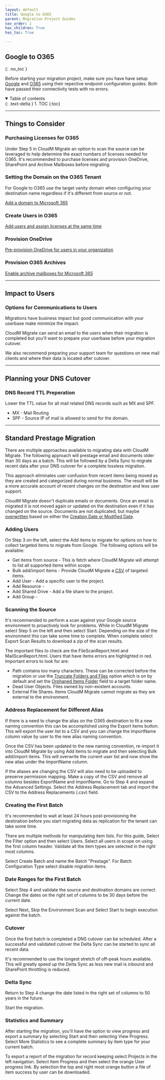 ```yaml
---
layout: default
title: Google to O365
parent: Migration Project Guides
nav_order: 1
has_children: True
has_toc: True

---
```


## Google to O365
{: .no_toc }

Before starting your migration project, make sure you have have setup <a href="https://cloudm-migrate.github.io/documentation/Endpoint-Configuration-Guides/GoogleTenant.html">Google</a> and <a href="https://cloudm-migrate.github.io/documentation/Endpoint-Configuration-Guides/O365Tenant.html">O365</a> using their repective endpoint configuration guides. Both have passed their connectivity tests with no errors. 

<a name="top"></a>
<details open markdown="block">
  <summary>
    Table of contents
  </summary>
  {: .text-delta }
1. TOC
{:toc}
</details>

---

## Things to Consider

### Purchasing Licenses for O365

Under Step 5 in CloudM Migrate an option to scan the source can be leveraged to help determine the exact numbers of licenses needed for O365. It's recommended to purchase licenses and provision OneDrive, SharePoint and Archive Mailboxes before migrating. 

### Setting the Domain on the O365 Tenant

For Google to O365 use the target vanity domain when configuring your destination name regardless if it's different from source or not. 

<a href="https://learn.microsoft.com/en-us/microsoft-365/admin/setup/add-domain?view=o365-worldwide">Add a domain to Microsoft 365</a>

### Create Users in O365

<a href="https://learn.microsoft.com/en-us/microsoft-365/admin/add-users/add-users?view=o365-worldwide">Add users and assign licenses at the same time</a>

### Provision OneDrive

<a href="https://learn.microsoft.com/en-us/onedrive/pre-provision-accounts">Pre-provision OneDrive for users in your organization</a>

### Provision O365 Archives  
 
<a href="https://learn.microsoft.com/en-us/microsoft-365/compliance/enable-archive-mailboxes?view=o365-worldwide">Enable archive mailboxes for Microsoft 365</a>

---

## Impact to Users

### Options for Communications to Users

Migrations have business impact but good communication with your userbase make minimize the impact. 

CloudM Migrate can send an email to the users when their migration is completed but you'll want to prepare your userbase before your migration cutover. 

We also recommend preparing your support team for questions on new mail clients and where their data is located after cutover. 

---

## Planning your DNS Cutover

### DNS Record TTL Preperation
Lower the TTL value for all mail related DNS records such as MX and SPF. 

- MX - Mail Routing
- SPF - Source IP of mail is allowed to send for the domain. 

---

## Standard Prestage Migration

There are multiple approaches available to migrating data with CloudM Migrate. The following approach will prestage email and documents older than 30 days as a batch. This will be followed by a Delta Sync to migrate recent data after your DNS cutover for a complete lossless migration. 

This approach eliminates user confusion from recent items being moved as they are created and categorized during normal business. The result will be a more accurate account of recent changes on the destination and less user support. 

CloudM Migrate doesn't duplicate emails or documents. Once an email is migrated it is not moved again or updated on the destination even if it has changed on the source. Documents are not duplicated, but maybe <a href="https://cloudm-migrate.github.io/documentation/Engineering-Reference/ProjectAdvancedOptions.html#overwritedoc">overwritten</a> based on either the <a href="https://cloudm-migrate.github.io/documentation/Engineering-Reference/ProjectAdvancedOptions.html#filterdate">Creation Date or Modified Date</a>. 

### Adding Users

On Step 3 on the left, select the Add items to migrate for options on how to collect targeted items to migrate from Google. The following options will be available:

- Get items from source - This is fetch where CloudM Migrate will attempt to list all supported items within scope. 
- Bulk add/import items - Provide CloudM Migrate a <a href="https://github.com/CloudM-Migrate/documentation/blob/main/assets/bulkimport.csv">CSV</a> of targeted items. 
- Add User - Add a specific user to the project. 
- Add Resource -  
- Add Shared Drive - Add a file share to the project.
- Add Group - 

### Scanning the Source 

It's recommended to perform a scan against your Google source environment to proactively look for problems. While in CloudM Migrate select Step 5 on the left and then select Start. Depending on the size of the environment this can take some time to complete. When complete select Export Scan Results to download a zip of the scan results. 

The important files to check are the FileScanReport.html and MailScanReport.html. Users that have items errors are highlighted in red. Important errors to look for are:

- Path contains too many characters. These can be corrected before the migration or use the <a href="https://cloudm-migrate.github.io/documentation/Engineering-Reference/O365DestinationAO.html#trunfoldfil">Truncate Folders and Files</a> option which is on by default and set the <a href="https://cloudm-migrate.github.io/documentation/Engineering-Reference/O365DestinationAO.html#orphfold">Orphaned Items Folder</a> field to a target folder name.
- Dead User Objects. Files owned by non-existent accounts. 
- External File Shares. Items CloudM Migrate cannot migrate as they are external to the environment. 

### Address Replacement for Different Alias 

If there is a need to change the alias on the O365 destination to fit a new naming convention this can be accomplished using the Export items button. This will export the user list to a CSV and you can change the ImportName column value by user to the new alias naming convention. 

Once the CSV has been updated to the new naming convention, re-import it into CloudM Migrate by using Add items to migrate and then selecting Bulk add/import items. This will overwrite the current user list and now show the new alias under the ImportName column. 

If the aliases are changing the CSV will also need to be uploaded to preserve permission mapping. Make a copy of the CSV and remove all columns besides ExportName and ImportName. Go to Step 4 and expand the Advanced Settings. Select the Address Replacement tab and import the CSV to the Address Replacements (.csv) field. 

### Creating the First Batch

It's recommended to wait at least 24 hours post-provisioning the destination before you start migrating data as replication for the tenant can take some time.  

There are multiple methods for manipulating item lists. For this guide, Select the Filter option and then select Users. Select all users in scope on using the first column header. Validate all the item types are selected in the right most columns. 

Select Create Batch and name the Batch "Prestage". For Batch Configuration Type select disable migration items. 

### Date Ranges for the First Batch

Select Step 4 and validate the source and destination domains are correct. Change the dates on the right set of columns to be 30 days before the current date. 

Select Next, Skip the Environment Scan and Select Start to begin execution against the batch. 

### Cutover 

Once the first batch is completed a DNS cutover can be scheduled. After a successful and validated cutover the Delta Sync can be started to sync all recent data. 

It's recommended to use the longest stretch of off-peak hours available. This will greatly speed up the Delta Sync as less new mail is inbound and SharePoint throttling is reduced. 

### Delta Sync

Return to Step 4 change the date listed in the right set of columns to 50 years in the future. 

Start the migration.

### Statistics and Summary

After starting the migration, you'll have the option to view progress and export a summary by selecting Start and then selecting View Progress. Select More Statistics to see a complete summary by item type for your current batch. 

To export a report of the migration for record keeping select Projects in the left navigation. Select Item Progress and then select the orange User progress link. By selection the top and right most orange button a file of item success by user can be downloaded.



